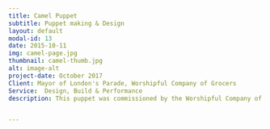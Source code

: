 ```yaml
---
title: Camel Puppet
subtitle: Puppet making & Design
layout: default
modal-id: 13
date: 2015-10-11
img: camel-page.jpg
thumbnail: camel-thumb.jpg
alt: image-alt
project-date: October 2017
Client: Mayor of London's Parade, Worshipful Company of Grocers
Service:  Design, Build & Performance
description: This puppet was commissioned by the Worshipful Company of Grocers, who's trade emblem is a camel. They wanted an animated and friendly character to ride in their float for The Mayor of Londons Parade, alongside 4 real camels!


---
```

